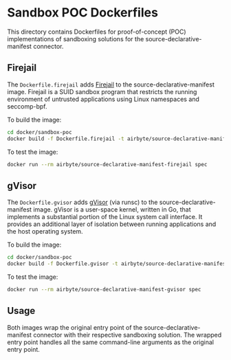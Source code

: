 # Sandbox POC Dockerfiles

This directory contains Dockerfiles for proof-of-concept (POC) implementations of sandboxing solutions for the source-declarative-manifest connector.

## Firejail

The `Dockerfile.firejail` adds [Firejail](https://firejail.wordpress.com/) to the source-declarative-manifest image. Firejail is a SUID sandbox program that restricts the running environment of untrusted applications using Linux namespaces and seccomp-bpf.

To build the image:

```bash
cd docker/sandbox-poc
docker build -f Dockerfile.firejail -t airbyte/source-declarative-manifest-firejail .
```

To test the image:

```bash
docker run --rm airbyte/source-declarative-manifest-firejail spec
```

## gVisor

The `Dockerfile.gvisor` adds [gVisor](https://gvisor.dev/) (via runsc) to the source-declarative-manifest image. gVisor is a user-space kernel, written in Go, that implements a substantial portion of the Linux system call interface. It provides an additional layer of isolation between running applications and the host operating system.

To build the image:

```bash
cd docker/sandbox-poc
docker build -f Dockerfile.gvisor -t airbyte/source-declarative-manifest-gvisor .
```

To test the image:

```bash
docker run --rm airbyte/source-declarative-manifest-gvisor spec
```

## Usage

Both images wrap the original entry point of the source-declarative-manifest connector with their respective sandboxing solution. The wrapped entry point handles all the same command-line arguments as the original entry point.
